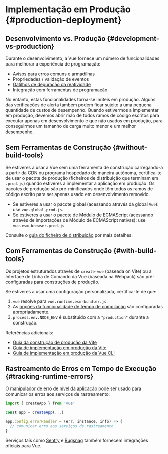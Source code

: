 # Implementação em Produção {#production-deployment}

## Desenvolvimento vs. Produção {#development-vs-production}

Durante o desenvolvimento, a Vue fornece um número de funcionalidades para melhorar a experiência de programação:

- Avisos para erros comuns e armadilhas
- Propriedades / validação de eventos
- [Gatilhos de depuração da reatividade](/guide/extras/reactivity-in-depth.html#reactivity-debugging)
- Integração com ferramentas de programação

No entanto, estas funcionalidades torna-se inúteis em produção. Alguns das verificações de alerta também podem ficar sujeito a uma pequena quantidade de custos de desempenho. Quando estivermos a implementar em produção, devemos abrir mão de todos ramos de código escritos para executar apenas em desenvolvimento e que não usados em produção, para conseguirmos um tamanho de carga muito menor e um melhor desempenho.

## Sem Ferramentas de Construção {#without-build-tools}

Se estiveres a usar a Vue sem uma ferramenta de construção carregando-a a partir da CDN ou programa hospedado de maneira autónoma, certifica-te de usar o pacote de produção (ficheiros de distribuição que terminam em `.prod.js`) quando estiveres a implementar a aplicação em produção. Os pacotes de produção são pré-minificados onde têm todos os ramos de código escrito para ser apenas usado em desenvolvimento removido.

- Se estiveres a usar o pacote global (acessando através da global `Vue`): use `vue.global.prod.js`.
- Se estiveres a usar o pacote de Módulo de ECMAScript (acessando através de importações de Módulo de ECMAScript nativas): use `vue.esm-browser.prod.js`.

Consulte o [guia do ficheiro de distribuição](https://github.com/vuejs/core/tree/main/packages/vue#which-dist-file-to-use) por mais detalhes.

## Com Ferramentas de Construção {#with-build-tools}

Os projetos estruturados através de `create-vue` (baseada on Vite) ou a Interface de Linha de Comando da Vue (baseada na Webpack) são pré-configuradas para construções de produção.

Se estiveres a usar uma configuração personalizada, certifica-te de que:

1. `vue` resolve para `vue.runtime.esm-bundler.js`.
2. As [opções da funcionalidade de tempo de compilação](https://github.com/vuejs/core/tree/main/packages/vue#bundler-build-feature-flags) são configuradas apropriadamente.
3. <code>process.env<wbr>.NODE_ENV</code> é substítuido com a `"production"` durante a construção.

Referências adicionais:

- [Guia da construção de produção da Vite](https://vitejs.dev/guide/build.html)
- [Guia de implementação em produção da Vite](https://vitejs.dev/guide/static-deploy.html)
- [Guia de implementação em produção da Vue CLI](https://cli.vuejs.org/guide/deployment.html)

## Rastreamento de Erros em Tempo de Execução {#tracking-runtime-errors}

O [manipulador de erro de nível da aplicação](/api/application.html#app-config-errorhandler) pode ser usado para comunicar os erros aos serviços de rastreamento:

```js
import { createApp } from 'vue'

const app = createApp(...)

app.config.errorHandler = (err, instance, info) => {
  // comunicar erro aos serviços de rastreamento
}
```

Serviços taís como [Sentry](https://docs.sentry.io/platforms/javascript/guides/vue/) e [Bugsnag](https://docs.bugsnag.com/platforms/javascript/vue/) também fornecem integrações oficiais para Vue.
